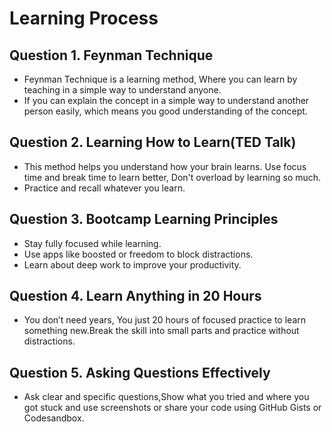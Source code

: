 # Learning Process 

## Question 1. Feynman Technique 
* Feynman Technique is a learning method, Where you can learn by teaching in a simple way to understand anyone.
* If you can explain the concept in a simple way to understand another person easily, which means you good understanding of the concept.

## Question 2. Learning How to Learn(TED Talk)
* This method helps you understand how your brain learns. Use focus time and break time to learn better, Don't overload by learning so much.
* Practice and recall whatever you learn.

## Question 3. Bootcamp Learning Principles
* Stay fully focused while learning.
* Use apps like boosted or freedom to block distractions.
* Learn about deep work to improve your productivity.

## Question 4. Learn Anything in 20 Hours
* You don’t need years, You just 20 hours of focused practice to learn something new.Break the skill into small parts and practice without distractions.

## Question 5. Asking Questions Effectively
* Ask clear and specific questions,Show what you tried and where you got stuck and use screenshots or share your code using GitHub Gists or Codesandbox.
